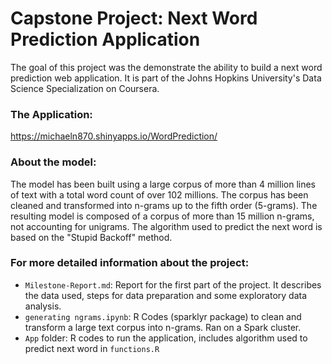 # Capstone Project: Next Word Prediction Application

The goal of this project was the demonstrate the ability to build a next word prediction web application. It is part of the Johns Hopkins University's Data Science Specialization on Coursera.

### The Application:

https://michaeln870.shinyapps.io/WordPrediction/

### About the model:

The model has been built using a large corpus of more than 4 million lines of text with a total word count of over 102 millions. The corpus has been cleaned and transformed into n-grams up to the fifth order (5-grams). The resulting model is composed of a corpus of more than 15 million n-grams, not accounting for unigrams. The algorithm used to predict the next word is based on the "Stupid Backoff" method.

### For more detailed information about the project:
- `Milestone-Report.md`: Report for the first part of the project. It describes the data used, steps for data preparation and some exploratory data analysis.
- `generating ngrams.ipynb`: R Codes (sparklyr package) to clean and transform a large text corpus into n-grams. Ran on a Spark cluster.
- `App` folder: R codes to run the application, includes algorithm used to predict next word in `functions.R`
